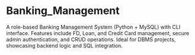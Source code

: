 # Banking_Management
A role-based Banking Management System (Python + MySQL) with CLI interface. Features include FD, Loan, and Credit Card management, secure admin authentication, and CRUD operations. Ideal for DBMS projects, showcasing backend logic and SQL integration.
